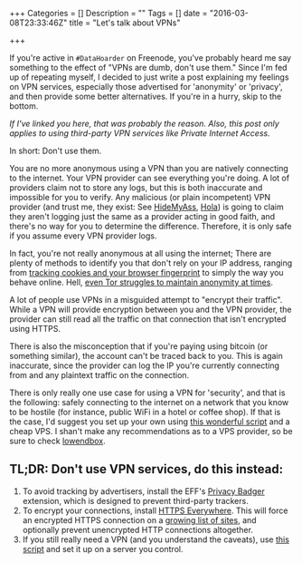 +++
Categories = []
Description = ""
Tags = []
date = "2016-03-08T23:33:46Z"
title = "Let's talk about VPNs"

+++

If you're active in `#DataHoarder` on Freenode, you've probably heard me say something to the effect of "VPNs are dumb, don't use them." Since I'm fed up of repeating myself, I decided to just write a post explaining my feelings on VPN services, especially those advertised for 'anonymity' or 'privacy', and then provide some better alternatives. If you're in a hurry, skip to the bottom.

_If I've linked you here, that was probably the reason. Also, this post only applies to using third-party VPN services like Private Internet Access._

In short: Don't use them.

You are no more anonymous using a VPN than you are natively connecting to the internet. Your VPN provider can see everything you're doing. A lot of providers claim not to store any logs, but this is both inaccurate and impossible for you to verify. Any malicious (or plain incompetent) VPN provider (and trust me, they exist: See [HideMyAss][1], [Hola][2]) is going to claim they aren't logging just the same as a provider acting in good faith, and there's no way for you to determine the difference. Therefore, it is only safe if you assume every VPN provider logs.

In fact, you're not really anonymous at all using the internet; There are plenty of methods to identify you that don't rely on your IP address, ranging from [tracking cookies and your browser fingerprint][3] to simply the way you behave online. Hell, [even Tor struggles to maintain anonymity at times][4].

A lot of people use VPNs in a misguided attempt to "encrypt their traffic". While a VPN will provide encryption between you and the VPN provider, the provider can still read all the traffic on that connection that isn't encrypted using HTTPS.

There is also the misconception that if you're paying using bitcoin (or something similar), the account can't be traced back to you. This is again inaccurate, since the provider can log the IP you're currently connecting from and any plaintext traffic on the connection.

There is only really one use case for using a VPN for 'security', and that is the following: safely connecting to the internet on a network that you know to be hostile (for instance, public WiFi in a hotel or coffee shop). If that is the case, I'd suggest you set up your own using [this wonderful script][5] and a cheap VPS. I shan't make any recommendations as to a VPS provider, so be sure to check [lowendbox][6].

## TL;DR: Don't use VPN services, do this instead:

1. To avoid tracking by advertisers, install the EFF's [Privacy Badger][7] extension, which is designed to prevent third-party trackers.
2. To encrypt your connections, install [HTTPS Everywhere][8]. This will force an encrypted HTTPS connection on a [growing list of sites][9], and optionally prevent unencrypted HTTP connections altogether.
3. If you still really need a VPN (and you understand the caveats), use [this script][5] and set it up on a server you control.



[1]: https://www.theregister.co.uk/2011/09/26/hidemyass_lulzsec_controversy/
[2]: https://adios-hola.org/
[3]: https://panopticlick.eff.org/
[4]: http://arstechnica.com/security/2015/07/new-attack-on-tor-can-deanonymize-hidden-services-with-surprising-accuracy/
[5]: https://github.com/Nyr/openvpn-install
[6]: https://lowendbox.com/
[7]: https://www.eff.org/privacybadger
[8]: https://www.eff.org/https-everywhere
[9]: https://www.eff.org/https-everywhere/atlas/
